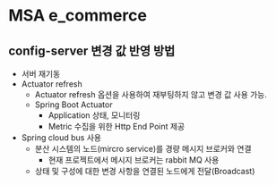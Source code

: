 # MSA e_commerce

## config-server 변경 값 반영 방법  
- 서버 재기동  
- Actuator refresh  
  - Actuator refresh 옵션을 사용하여 재부팅하지 않고 변경 값 사용 가능.
  - Spring Boot Actuator
    - Application 상태, 모니터링
    - Metric 수집을 위한 Http End Point 제공
- Spring cloud bus 사용  
  - 분산 시스템의 노드(mircro service)를 경량 메시지 브로커와 연결
    - 현재 프로젝트에서 메시지 브로커는 rabbit MQ 사용
  - 상태 및 구성에 대한 변경 사항을 연결된 노드에게 전달(Broadcast)
